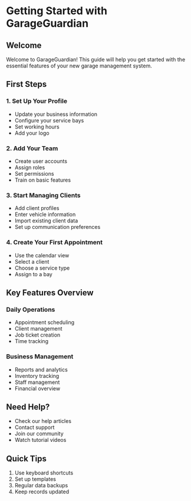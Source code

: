 
# Getting Started with GarageGuardian

## Welcome
Welcome to GarageGuardian! This guide will help you get started with the essential features of your new garage management system.

## First Steps

### 1. Set Up Your Profile
- Update your business information
- Configure your service bays
- Set working hours
- Add your logo

### 2. Add Your Team
- Create user accounts
- Assign roles
- Set permissions
- Train on basic features

### 3. Start Managing Clients
- Add client profiles
- Enter vehicle information
- Import existing client data
- Set up communication preferences

### 4. Create Your First Appointment
- Use the calendar view
- Select a client
- Choose a service type
- Assign to a bay

## Key Features Overview

### Daily Operations
- Appointment scheduling
- Client management
- Job ticket creation
- Time tracking

### Business Management
- Reports and analytics
- Inventory tracking
- Staff management
- Financial overview

## Need Help?
- Check our help articles
- Contact support
- Join our community
- Watch tutorial videos

## Quick Tips
1. Use keyboard shortcuts
2. Set up templates
3. Regular data backups
4. Keep records updated
